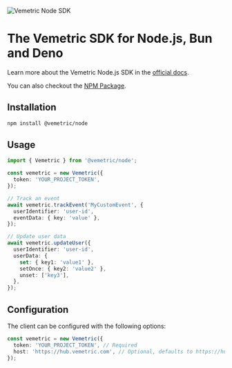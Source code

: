 ![Vemetric Node SDK](https://github.com/user-attachments/assets/846a7c6b-206b-4c85-bfbd-c4a7c3cb6a3a)

# The Vemetric SDK for Node.js, Bun and Deno

Learn more about the Vemetric Node.js SDK in the [official docs](https://vemetric.com/docs/sdks/nodejs).

You can also checkout the [NPM Package](https://www.npmjs.com/package/@vemetric/node).

## Installation

```bash
npm install @vemetric/node
```

## Usage

```ts
import { Vemetric } from '@vemetric/node';

const vemetric = new Vemetric({
  token: 'YOUR_PROJECT_TOKEN',
});

// Track an event
await vemetric.trackEvent('MyCustomEvent', {
  userIdentifier: 'user-id',
  eventData: { key: 'value' },
});

// Update user data
await vemetric.updateUser({
  userIdentifier: 'user-id',
  userData: {
    set: { key1: 'value1' },
    setOnce: { key2: 'value2' },
    unset: ['key3'],
  },
});
```

## Configuration

The client can be configured with the following options:

```ts
const vemetric = new Vemetric({
  token: 'YOUR_PROJECT_TOKEN', // Required
  host: 'https://hub.vemetric.com', // Optional, defaults to https://hub.vemetric.com
});
```

